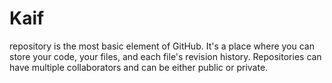 # Kaif
repository is the most basic element of GitHub. It's a place where you can store your code, your files, and each file's revision history. Repositories can have multiple collaborators and can be either public or private.
